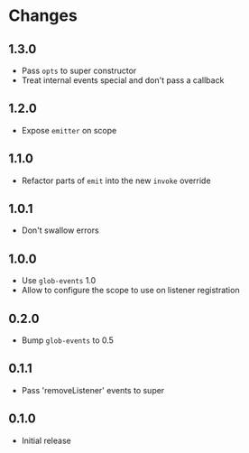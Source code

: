 # Changes

## 1.3.0

- Pass `opts` to super constructor
- Treat internal events special and don't pass a callback

## 1.2.0

- Expose `emitter` on scope

## 1.1.0

- Refactor parts of `emit` into the new `invoke` override

## 1.0.1

- Don't swallow errors

## 1.0.0

- Use `glob-events` 1.0
- Allow to configure the scope to use on listener registration

## 0.2.0

- Bump `glob-events` to 0.5

## 0.1.1

- Pass 'removeListener' events to super

## 0.1.0

- Initial release
